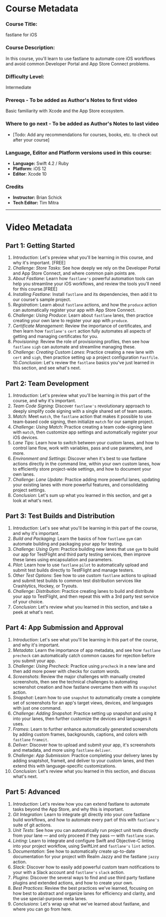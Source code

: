 # Course Metadata

### Course Title: 
fastlane for iOS

### Course Description:
In this course, you'll learn to use fastlane to automate core iOS workflows and avoid common Developer Portal and App Store Connect problems.

### Difficulty Level:
Intermediate

### Prereqs - To be added as Author's Notes to first video
Basic familiarity with Xcode and the App Store ecosystem.

### Where to go next - To be added as Author's Notes to last video
* [Todo: Add any recommendations for courses, books, etc. to check out after your course]

### Language, Editor and Platform versions used in this course:

* **Language:** Swift 4.2 / Ruby  
* **Platform:** iOS 12
* **Editor**: Xcode 10

### Credits
* **Instructor:** Brian Schick
* **Tech Editor:** Tim Mitra

-----

# Video Metadata

## Part 1: Getting Started

1. *Introduction*: Let's preview what you'll be learning in this course, and why it's important. [FREE]
2. *Challenge: Store Tasks*: See how deeply we rely on the Developer Portal and App Store Connect, and where common pain points are. 
3. *About Fastlane*: Learn how `fastlane's` powerful automation tools can help you streamline your iOS workflows, and review the tools you'll need for this course.[FREE]
4. *Installing Fastlane*: Install `fastlane` and its dependencies, then add it to our course's sample project. 
5. *Registration*: Learn about `fastlane` actions, and how the `produce` action can automatically register your app with App Store Connect.
6. *Challenge: Using Produce*: Learn about `fastlane` lanes, then practice creating your own lane to register your app with `produce`. 
7. *Certificate Management*: Review the importance of certificates, and then learn how `fastlane's` `cert` action fully automates all aspects of getting and managing certificates for you.
8. *Provisioning*: Review the role of provisioning profiles, then see how `fastlane` `sigh` can automate and streamline managing these.
9. *Challenge: Creating Custom Lanes*: Practice creating a new lane with `cert` and `sigh`, then practice setting up a project configuration `Fastfile`.
10.*Conclusion*: Let's review the `fastlane` basics you've just learned in this section, and see what's next.

## Part 2: Team Development

1. *Introduction*: Let's preview what you'll be learning in this part of the course, and why it's important.
2. *Team Code Signing*: Discover `fastlane's` revolutionary approach to deeply simplify code signing with a single shared set of team assets.
3. *Match*: Meet `match`, the `fastlane` action that makes it possible to use team-based code signing, then initialize `match` for our sample project.
4. *Challenge: Using Match*: Practice creating a team code-signing lane with `match`, then customize app settings and automatically register your iOS devices.
5. *Lane Tips*: Learn how to switch between your custom lanes, and how to control lane flow, work with variables, pass and use parameters, and more.
6. *Environment and Settings*: Discover when it's best to use fastlane actions directly in the command line, within your own custom lanes, how to efficiently store project-wide settings, and how to document your own lanes. 
7. *Challenge: Lane Update*: Practice adding more powerful lanes, updating your existing lanes with more powerful features, and consolidating project settings.
8. *Conclusion*: Let's sum up what you learned in this section, and get a look at what's next.

## Part 3: Test Builds and Distribution

1. *Introduction*: Let's see what you'll be learning in this part of the course, and why it's important.
2. *Build and Packaging*: Learn the basics of how `fastlane` `gym` can automate building and packaging your app for testing.
3. *Challenge: Using Gym*: Practice building new lanes that use `gym` to build our app for TestFlight and third party testing services, then improve these lanes using encapsulation and parameters.
4. *Pilot*: Learn how to use `fastlane` `pilot` to automatically upload and submit test builds directly to TestFlight and manage testers.
5. *Other Test Options*: See how to use custom `fastlane` actions to upload and submit test builds to common test distribution services like Crashlytics, Hockey, or Tryouts.
6. *Challenge: Distribution*: Practice creating lanes to build and distribute your app to TestFlight, and then repeat this with a 3rd party test service of your choice.
7. *Conclusion*: Let's review what you learned in this section, and take a peek at what's next.

## Part 4: App Submission and Approval

1. *Introduction*: Let's see what you'll be learning in this part of the course, and why it's important.
2. *Metadata*: Learn the importance of app metadata, and see how `fastlane` `precheck` can automatically catch common causes for rejection before you submit your app.
3. *Challenge: Using Precheck*: Practice using `precheck` in a new lane and then add more power with checks for custom words.
4. *Screenshots*: Review the major challenges with manually created screenshots, then see the technical challenges to automating screenshot creation and how fastlane overcame them with its `snapshot` action.
5. *Snapshot*: Learn how to use `snapshot` to automatically create a complete set of screenshots for an app's target views, devices, and languages with just one command.
6. *Challenge: Adding Snapshot*: Practice setting up snapshot and using it into your lanes, then further customize the devices and languages it uses.
7. *Frames*: Learn to further enhance automatically generated screenshots by adding custom frames, backgrounds, captions, and colors with `fastlane` `frameit`.
8. *Deliver*: Discover how to upload and submit your app, it's screenshots and metadata, and more using `fastlane` `deliver`.
9. *Challenge: App Submission*: Practice completing your delivery lanes by adding snaptshot, frameit, and deliver to your custom lanes, and then extend this with language-specific customizations.
10. *Conclusion*: Let's review what you learned in this section, and discuss what's next.

## Part 5: Advanced

1. *Introduction*: Let's review how you can extend fastlane to automate tasks beyond the App Store, and why this is important.
2. *Git Integration*: Learn to integrate git directly into your core fastlane build workflows, and how to automate every part of this with `fastlane's` suite of git actions.
3. *Unit Tests*: See how you can automatically run project unit tests directly from your lane — and only proceed if they pass — with `fastlane` `scan`.
4. *Linting*: Learn to integrate and configure Swift and Objective-C linting into your project workflow, using SwiftLint and `fastlane's` `lint` action.
5. *Documentation*: See how to automatically create up-to-date documentation for your project with Realm Jazzy and the fastlane `jazzy` action.
6. *Slack*: Discover how to easily add powerful custom team notifications to your with a Slack account and `fastlane's` `slack` action.
7. *Plugins*: Discover the several ways to find and use third party fastlane plugins and extended actions, and how to create your own.
8. *Best Practices*: Review the best practices we've learned, focusing on how best to abstract and organize lanes for efficiency and clarity, and the use special-purpose meta lanes. 
9. *Conclusions*: Let's wrap up what we've learned about fastlane, and where you can go from here.
